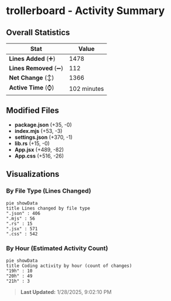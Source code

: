 # trollerboard - Activity Summary 

## Overall Statistics

| Stat                   | Value                                                             |
| ---------------------- | ----------------------------------------------------------------- |
| **Lines Added** (➕)   | 1478                                          |
| **Lines Removed** (➖) | 112                                        |
| **Net Change** (↕)    | 1366                |
| **Active Time** (⌚)   | 102 minutes |


## Modified Files
- **package.json** (+35, -0)
- **index.mjs** (+53, -3)
- **settings.json** (+370, -1)
- **lib.rs** (+15, -0)
- **App.jsx** (+489, -82)
- **App.css** (+516, -26)

## Visualizations

### By File Type (Lines Changed)

```mermaid
pie showData
title Lines changed by file type
".json" : 406
".mjs" : 56
".rs" : 15
".jsx" : 571
".css" : 542
```

### By Hour (Estimated Activity Count)

```mermaid
pie showData
title Coding activity by hour (count of changes)
"19h" : 10
"20h" : 49
"21h" : 3
```


> **Last Updated:** 1/28/2025, 9:02:10 PM